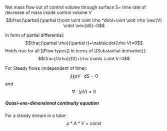 Net mass flow out of control volume through surface S= time rate of decrease of  mass inside control volume V
$$\frac{\partial}{\partial t}\oint \oint \oint \rho *dVol+\oint \oint \rho \vec{V} \cdot \vec{dS}=0$$

In form of partial differential:
$$\frac{\partial \rho}{\partial t}+\nabla\cdot(\rho V)=0$$
Holds true for all [[Flow types]]
In terms of [[Substantial derivative]]:
$$\frac{D\rho}{Dt}+\rho \nabla \cdot V=0$$

For Steady flows (independent of time):
$$\oint \oint \rho V\cdot dS=0$$
and
$$\nabla \cdot (\rho V)=0$$

##### Quasi-one-dimensional continuity equation
For a steady stream in a tube: 
$$\rho*A*V=const$$